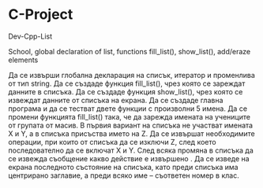 # C-Project
Dev-Cpp-List

School, global declaration of list, functions fill_list(), show_list(), add/eraze elements

Да се извърши глобална декларация на списък, итератор и променлива от тип string.
Да се създаде функция fill_list(), чрез която се зареждат данните в списъка.
Да се създаде функция show_list(), чрез която се извеждат данните от списъка на екрана.
Да се създаде главна програма и да се тестват двете функции с произволни 5 имена.
Да се промени функцията fill_list() така, че да зарежда имената на учениците от групата от масив. В първия вариант на списъка не участват имената X и Y, а в списъка присъства името на Z.
Да се извършат необходимите операции, при които от списъка да се изключи Z, след което последователно да се включат X и Y. След всяка промяна в списъка да се извежда съобщение какво действие е извършено .
Да се изведе на екрана последното състояние на списъка, като преди списъка има центрирано заглавие, а преди всяко име – съответен номер в клас.

